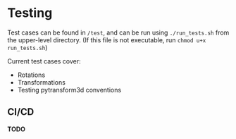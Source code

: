 # Testing

Test cases can be found in `/test`, and can be run using `./run_tests.sh` from the upper-level directory. (If this file is not executable, run `chmod u+x run_tests.sh`)

Current test cases cover:
- Rotations
- Transformations
- Testing pytransform3d conventions

## CI/CD

**TODO**
